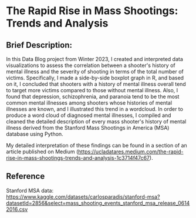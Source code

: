 # The Rapid Rise in Mass Shootings: Trends and Analysis

## Brief Description:

In this Data Blog project from Winter 2023, I created and interpreted data visualizations to assess the correlation between a shooter's history of mental illness and the severity of shooting in terms of the total number of victims. Specifically, I made a side-by-side boxplot graph in R, and based on it, I concluded that shooters with a history of mental illness overall tend to target more victims compared to those without mental illness. Also, I found that depression, schizophrenia, and paranoia tend to be the most common mental illnesses among shooters whose histories of mental illnesses are known, and I illustrated this trend in a wordcloud. In order to produce a word cloud of diagnosed mental illnesses, I compiled and cleaned the detailed description of every mass shooter's history of mental illness derived from the Stanford Mass Shootings in America (MSA) database using Python.

My detailed interpretation of these findings can be found in a section of an article published on Medium (https://ucladatares.medium.com/the-rapid-rise-in-mass-shootings-trends-and-analysis-1c3714f47c67).

## Reference

Stanford MSA data: https://www.kaggle.com/datasets/carlosparadis/stanford-msa?datasetId=2856&select=mass_shooting_events_stanford_msa_release_06142016.csv
